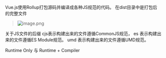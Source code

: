 Vue.js使用Rollup打包源码并编译成各种JS规范的代码。
在dist目录中是打包后的完整文件
> ![image.png](https://hexo-blog.pek3b.qingstor.com/upload_images/71414-6c48689bfa0c3c17.png?imageMogr2/auto-orient/strip%7CimageView2/2/w/1240)

关于JS文件的后缀
cjs表示构建出来的文件遵循CommonJS规范，
es 表示构建出来的文件遵循ES Module规范。
umd 表示构建出来的文件遵循UMD规范。


Runtime Only 与 Runtime + Compiler
